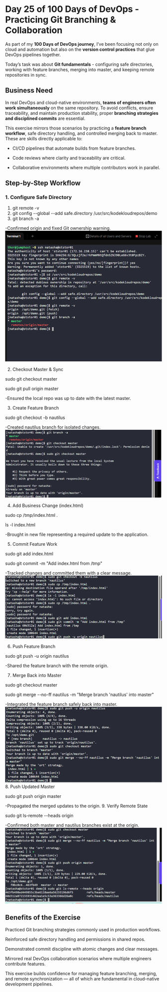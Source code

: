 # Day 25 of 100 Days of DevOps - Practicing Git Branching & Collaboration  

As part of my **100 Days of DevOps journey**, I’ve been focusing not only on cloud and automation but also on the **version control practices** that glue DevOps pipelines together.  

Today’s task was about **Git fundamentals** - configuring safe directories, working with feature branches, merging into master, and keeping remote repositories in sync.  

## Business Need  

In real DevOps and cloud-native environments, **teams of engineers often work simultaneously** on the same repository. To avoid conflicts, ensure traceability, and maintain production stability, proper **branching strategies and disciplined commits** are essential.  

This exercise mirrors those scenarios by practicing a **feature branch workflow**, safe directory handling, and controlled merging back to master. These are skills directly applicable to:  

- CI/CD pipelines that automate builds from feature branches.  

- Code reviews where clarity and traceability are critical.  

- Collaborative environments where multiple contributors work in parallel.  

## Step-by-Step Workflow  

### 1. Configure Safe Directory  
1. git remote -v
2. git config --global --add safe.directory /usr/src/kodekloudrepos/demo
3. git branch -a

-Confirmed origin and fixed Git ownership warning.
![Screenshot](screenshots/fixed-permissions.png)

2. Checkout Master & Sync

sudo git checkout master

sudo git pull origin master

-Ensured the local repo was up to date with the latest master.

3. Create Feature Branch

sudo git checkout -b nautilus

-Created nautilus branch for isolated changes.
![Screenshot](screenshots/update-local-repo.png)

4. Add Business Change (index.html)

sudo cp /tmp/index.html .

ls -l index.html

-Brought in new file representing a required update to the application.

5. Commit Feature Work

sudo git add index.html

sudo git commit -m "Add index.html from /tmp"

-Tracked changes and committed them with a clear message.
![Screenshot](screenshots/add-commit-feature.png)

6. Push Feature Branch

sudo git push -u origin nautilus

-Shared the feature branch with the remote origin.

7. Merge Back into Master

sudo git checkout master

sudo git merge --no-ff nautilus -m "Merge branch 'nautilus' into master"

-Integrated the feature branch safely back into master.
![Screenshot](screenshots/push-feature-merge-origin.png)
8. Push Updated Master

sudo git push origin master

-Propagated the merged updates to the origin.
9. Verify Remote State

sudo git ls-remote --heads origin

-Confirmed both master and nautilus branches exist at the origin.
![Screenshot](screenshots/push-updated-master-verify.png)
## Benefits of the Exercise
Practiced Git branching strategies commonly used in production workflows.

Reinforced safe directory handling and permissions in shared repos.

Demonstrated commit discipline with atomic changes and clear messages.

Mirrored real DevOps collaboration scenarios where multiple engineers contribute features.

This exercise builds confidence for managing feature branching, merging, and remote synchronization — all of which are fundamental in cloud-native development pipelines.
